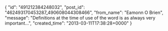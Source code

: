  {
   "id": "491212384248032",
   "post_id": "462493170453287_490608044308466",
   "from_name": "Eamonn O Brien",
   "message": "Definitions at the time of use of the word is as always very important...",
   "created_time": "2013-03-11T17:38:28+0000"
 }

